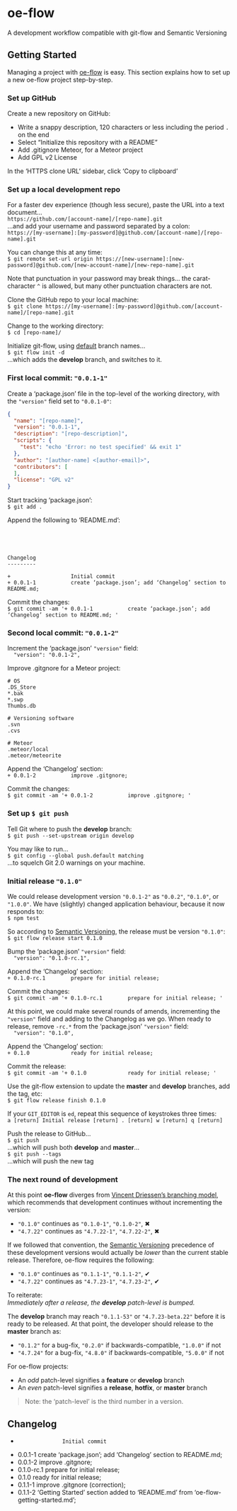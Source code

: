 oe-flow
=======

A development workflow compatible with git-flow and Semantic Versioning




Getting Started
---------------

Managing a project with [oe-flow](https://github.com/loopdotcoop/oe-flow) is easy. This section explains how to set up a new oe-flow project step-by-step.


### Set up GitHub

Create a new repository on GitHub:  

- Write a snappy description, 120 characters or less including the period `.` on the end
- Select “Initialize this repository with a README”
- Add .gitignore Meteor, for a Meteor project
- Add GPL v2 License

In the ‘HTTPS clone URL’ sidebar, click ‘Copy to clipboard’


### Set up a local development repo

For a faster dev experience (though less secure), paste the URL into a text document…  
`https://github.com/[account-name]/[repo-name].git`  
…and add your username and password separated by a colon:  
`https://[my-username]:[my-password]@github.com/[account-name]/[repo-name].git`

You can change this at any time:  
`$ git remote set-url origin https://[new-username]:[new-password]@github.com/[new-account-name]/[new-repo-name].git`

Note that punctuation in your password may break things… the carat-character `^` is allowed, but many other punctuation characters are not.

Clone the GitHub repo to your local machine:  
`$ git clone https://[my-username]:[my-password]@github.com/[account-name]/[repo-name].git`

Change to the working directory:  
`$ cd [repo-name]/`

Initialize git-flow, using [default](https://github.com/nvie/gitflow/wiki/Command-Line-Arguments#git-flow-init--fd) branch names…  
`$ git flow init -d`  
…which adds the __develop__ branch, and switches to it.


### First local commit: `"0.0.1-1"`

Create a ‘package.json’ file in the top-level of the working directory, with the `"version"` field set to `"0.0.1-0"`:
```json
{
  "name": "[repo-name]",
  "version": "0.0.1-1",
  "description": "[repo-description]",
  "scripts": {
    "test": "echo 'Error: no test specified' && exit 1"
  },
  "author": "[author-name] <[author-email]>",
  "contributors": [
  ],
  "license": "GPL v2"
}
```

Start tracking ‘package.json’:  
`$ git add .`

Append the following to ‘README.md’:
```




Changelog
---------

+                   Initial commit
+ 0.0.1-1           create ‘package.json’; add ‘Changelog’ section to README.md; 
```

Commit the changes:  
`$ git commit -am '+ 0.0.1-1           create ‘package.json’; add ‘Changelog’ section to README.md; '`


### Second local commit: `"0.0.1-2"`

Increment the ‘package.json’ `"version"` field:  
`  "version": "0.0.1-2",`

Improve .gitgnore for a Meteor project:
```
# OS
.DS_Store
*.bak
*.swp
Thumbs.db

# Versioning software
.svn
.cvs

# Meteor
.meteor/local
.meteor/meteorite
```

Append the ‘Changelog’ section:  
`+ 0.0.1-2           improve .gitgnore; `

Commit the changes:  
`$ git commit -am '+ 0.0.1-2           improve .gitgnore; '`


### Set up `$ git push`

Tell Git where to push the __develop__ branch:  
`$ git push --set-upstream origin develop`

You may like to run…  
`$ git config --global push.default matching`  
…to squelch Git 2.0 warnings on your machine.


### Initial release `"0.1.0"`

We could release development version `"0.0.1-2"` as `"0.0.2"`, `"0.1.0"`, or `"1.0.0"`.
We have (slightly) changed application behaviour, because it now responds to:  
`$ npm test`

So according to [Semantic Versioning](http://semver.org/), the release must be version `"0.1.0"`:  
`$ git flow release start 0.1.0`

Bump the ‘package.json’ `"version"` field:  
`  "version": "0.1.0-rc.1",`

Append the ‘Changelog’ section:  
`+ 0.1.0-rc.1        prepare for initial release; `

Commit the changes:  
`$ git commit -am '+ 0.1.0-rc.1        prepare for initial release; '`

At this point, we could make several rounds of amends, incrementing the `"version"` field and adding to the Changelog as we go. 
When ready to release, remove `-rc.*` from the ‘package.json’ `"version"` field:  
`  "version": "0.1.0",`

Append the ‘Changelog’ section:  
`+ 0.1.0             ready for initial release; `

Commit the release:  
`$ git commit -am '+ 0.1.0             ready for initial release; '`

Use the git-flow extension to update the __master__ and __develop__ branches, add the tag, etc:  
`$ git flow release finish 0.1.0`

If your `GIT_EDITOR` is `ed`, repeat this sequence of keystrokes three times:  
`a [return] Initial release [return] . [return] w [return] q [return]`

Push the release to GitHub…  
`$ git push`  
…which will push both __develop__ and __master__…  
`$ git push --tags`  
…which will push the new tag


### The next round of development

At this point __oe-flow__ diverges from [Vincent Driessen’s branching model](http://nvie.com/posts/a-successful-git-branching-model/), which recommends that development continues without incrementing the version:

- `"0.1.0"` continues as `"0.1.0-1"`, `"0.1.0-2"`, ✖
- `"4.7.22"` continues as `"4.7.22-1"`, `"4.7.22-2"`, ✖

If we followed that convention, the [Semantic Versioning](http://semver.org/) precedence of these development versions would actually be _lower_ than the current stable release. Therefore, oe-flow requires the following:

- `"0.1.0"` continues as `"0.1.1-1"`, `"0.1.1-2"`, ✔
- `"4.7.22"` continues as `"4.7.23-1"`, `"4.7.23-2"`, ✔

To reiterate:  
_Immediately after a release, the __develop__ patch-level is bumped._

The __develop__ branch may reach `"0.1.1-53"` or `"4.7.23-beta.22"` before it is ready to be released. At that point, the developer should release to the __master__ branch as:

- `"0.1.2"` for a bug-fix, `"0.2.0"` if backwards-compatible, `"1.0.0"` if not
- `"4.7.24"` for a bug-fix, `"4.8.0"` if backwards-compatible, `"5.0.0"` if not

For oe-flow projects:

- An _odd_ patch-level signifies a __feature__ or __develop__ branch
- An _even_ patch-level signifies a __release__, __hotfix__, or __master__ branch

> Note: the ‘patch-level’ is the third number in a version.




Changelog
---------

+                   Initial commit
+ 0.0.1-1           create ‘package.json’; add ‘Changelog’ section to README.md; 
+ 0.0.1-2           improve .gitgnore; 
+ 0.1.0-rc.1        prepare for initial release; 
+ 0.1.0             ready for initial release; 
+ 0.1.1-1           improve .gitgnore (correction); 
+ 0.1.1-2           ‘Getting Started’ section added to ‘README.md’ from ‘oe-flow-getting-started.md’; 



